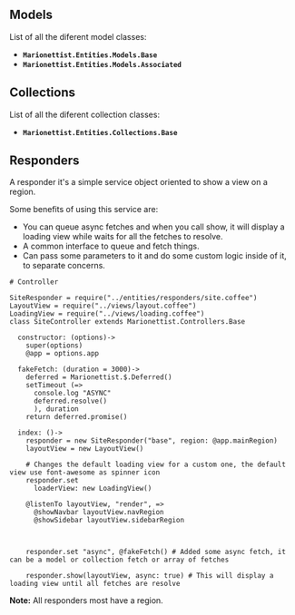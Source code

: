 ## Models

List of all the diferent model classes:

* **`Marionettist.Entities.Models.Base`**
* **`Marionettist.Entities.Models.Associated`**

## Collections

List of all the diferent collection classes:

* **`Marionettist.Entities.Collections.Base`**


## Responders

A responder it's a simple service object oriented to show a view on a region.

Some benefits of using this service are:

* You can queue async fetches and when you call show, it will display a loading view while waits for all the fetches to resolve.
* A common interface to queue and fetch things.
* Can pass some parameters to it and do some custom logic inside of it, to separate concerns.

```
# Controller

SiteResponder = require("../entities/responders/site.coffee")
LayoutView = require("../views/layout.coffee")
LoadingView = require("../views/loading.coffee")
class SiteController extends Marionettist.Controllers.Base

  constructor: (options)->
    super(options)
    @app = options.app

  fakeFetch: (duration = 3000)->
    deferred = Marionettist.$.Deferred()
    setTimeout (=>
      console.log "ASYNC"
      deferred.resolve()
      ), duration
    return deferred.promise()

  index: ()->
    responder = new SiteResponder("base", region: @app.mainRegion)
    layoutView = new LayoutView()

    # Changes the default loading view for a custom one, the default view use font-awesome as spinner icon
    responder.set
      loaderView: new LoadingView()

    @listenTo layoutView, "render", =>
      @showNavbar layoutView.navRegion
      @showSidebar layoutView.sidebarRegion



    responder.set "async", @fakeFetch() # Added some async fetch, it can be a model or collection fetch or array of fetches

    responder.show(layoutView, async: true) # This will display a loading view until all fetches are resolve
```

**Note:** All responders most have a region.
